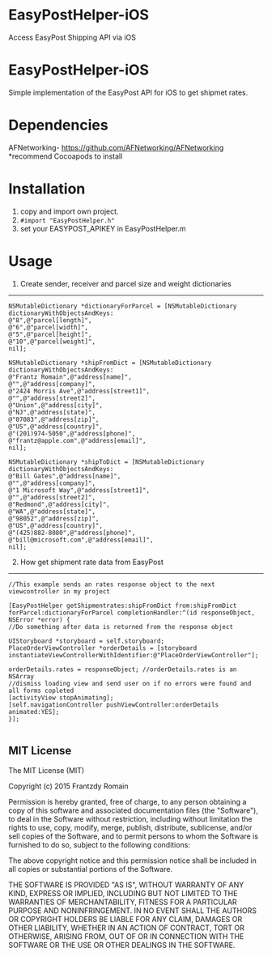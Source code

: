 # EasyPostHelper-iOS
Access EasyPost Shipping API via iOS



EasyPostHelper-iOS
============

Simple implementation of the EasyPost API for iOS to get shipmet rates.  


Dependencies
=================
AFNetworking- https://github.com/AFNetworking/AFNetworking
*recommend Cocoapods to install

Installation
=================

1. copy and import  own project.
2. `#import "EasyPostHelper.h"`
3. set your EASYPOST_APIKEY in EasyPostHelper.m
 

Usage
=================


1. Create sender, receiver and parcel size and weight dictionaries
--------------------

```
NSMutableDictionary *dictionaryForParcel = [NSMutableDictionary dictionaryWithObjectsAndKeys:
@"8",@"parcel[length]",
@"6",@"parcel[width]",
@"5",@"parcel[height]",
@"10",@"parcel[weight]",
nil];

NSMutableDictionary *shipFromDict = [NSMutableDictionary dictionaryWithObjectsAndKeys:
@"Frantz Romain",@"address[name]",
@"",@"address[company]",
@"2424 Morris Ave",@"address[street1]",
@"",@"address[street2]",
@"Union",@"address[city]",
@"NJ",@"address[state]",
@"07083",@"address[zip]",
@"US",@"address[country]",
@"(201)974-5050",@"address[phone]",
@"frantz@apple.com",@"address[email]",
nil];

NSMutableDictionary *shipToDict = [NSMutableDictionary dictionaryWithObjectsAndKeys:
@"Bill Gates",@"address[name]",
@"",@"address[company]",
@"1 Microsoft Way",@"address[street1]",
@"",@"address[street2]",
@"Redmond",@"address[city]",
@"WA",@"address[state]",
@"98052",@"address[zip]",
@"US",@"address[country]",
@"(425)882-8080",@"address[phone]",
@"bill@microsoft.com",@"address[email]",
nil];
```

2. How get shipment rate data from EasyPost
--------------------
```
//This example sends an rates response object to the next viewcontroller in my project

[EasyPostHelper getShipmentrates:shipFromDict from:shipFromDict forParcel:dictionaryForParcel completionHandler:^(id responseObject, NSError *error) {
//Do something after data is returned from the response object

UIStoryboard *storyboard = self.storyboard;
PlaceOrderViewController *orderDetails = [storyboard instantiateViewControllerWithIdentifier:@"PlaceOrderViewController"];

orderDetails.rates = responseObject; //orderDetails.rates is an NSArray
//dismiss loading view and send user on if no errors were found and all forms copleted
[activityView stopAnimating];
[self.navigationController pushViewController:orderDetails animated:YES];
}];


```      




MIT License
--------------------
The MIT License (MIT)

Copyright (c) 2015 Frantzdy Romain

Permission is hereby granted, free of charge, to any person obtaining a copy of
this software and associated documentation files (the "Software"), to deal in
the Software without restriction, including without limitation the rights to
use, copy, modify, merge, publish, distribute, sublicense, and/or sell copies of
the Software, and to permit persons to whom the Software is furnished to do so,
subject to the following conditions:

The above copyright notice and this permission notice shall be included in all
copies or substantial portions of the Software.

THE SOFTWARE IS PROVIDED "AS IS", WITHOUT WARRANTY OF ANY KIND, EXPRESS OR
IMPLIED, INCLUDING BUT NOT LIMITED TO THE WARRANTIES OF MERCHANTABILITY, FITNESS
FOR A PARTICULAR PURPOSE AND NONINFRINGEMENT. IN NO EVENT SHALL THE AUTHORS OR
COPYRIGHT HOLDERS BE LIABLE FOR ANY CLAIM, DAMAGES OR OTHER LIABILITY, WHETHER
IN AN ACTION OF CONTRACT, TORT OR OTHERWISE, ARISING FROM, OUT OF OR IN
CONNECTION WITH THE SOFTWARE OR THE USE OR OTHER DEALINGS IN THE SOFTWARE.
